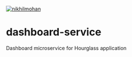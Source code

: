 [![nikhilmohan](https://circleci.com/gh/nikhilmohan/dashboard-service.svg?style=svg)](https://app.circleci.com/pipelines/github/nikhilmohan/dashboard-service)


# dashboard-service
Dashboard microservice for Hourglass application
